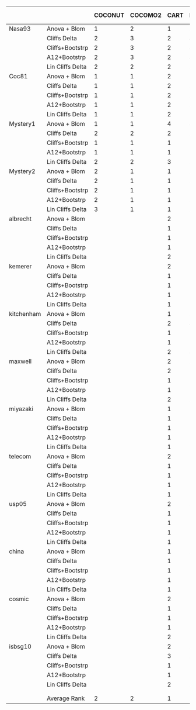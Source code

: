 |            |                  | COCONUT | COCOMO2 | CART | PEEKING | Knn(1) | wt_knn(1) | Linear Reg | wt_PEEKING |
|------------|------------------|---------|---------|------|---------|--------|-----------|------------|------------|
| Nasa93     | Anova + Blom     | 1       | 2       | 1    | 2       | 2      | 2         | 1          | 2          |
|            | Cliffs Delta     | 2       | 3       | 2    | 3       | 3      | 3         | 1          | 4          |
|            | Cliffs+Bootstrp  | 2       | 3       | 2    | 3       | 3      | 3         | 1          | 4          |
|            | A12+Bootstrp     | 2       | 3       | 2    | 3       | 3      | 3         | 1          | 4          |
|            | Lin Cliffs Delta | 2       | 2       | 2    | 2       | 2      | 2         | 1          | 3          |
| Coc81      | Anova + Blom     | 1       | 1       | 2    | 2       | 2      | 2         | 1          | 2          |
|            | Cliffs Delta     | 1       | 1       | 2    | 2       | 2      | 2         | 1          | 2          |
|            | Cliffs+Bootstrp  | 1       | 1       | 2    | 2       | 2      | 2         | 1          | 2          |
|            | A12+Bootstrp     | 1       | 1       | 2    | 2       | 2      | 2         | 1          | 2          |
|            | Lin Cliffs Delta | 1       | 1       | 2    | 2       | 2      | 2         | 1          | 2          |
| Mystery1   | Anova + Blom     | 1       | 1       | 4    | 3       | 2      | 2         | 1          | 2          |
|            | Cliffs Delta     | 2       | 2       | 2    | 2       | 2      | 2         | 1          | 2          |
|            | Cliffs+Bootstrp  | 1       | 1       | 1    | 1       | 1      | 1         | 1          | 1          |
|            | A12+Bootstrp     | 1       | 1       | 1    | 1       | 1      | 1         | 1          | 1          |
|            | Lin Cliffs Delta | 2       | 2       | 3    | 2       | 2      | 2         | 1          | 2          |
| Mystery2   | Anova + Blom     | 2       | 1       | 1    | 2       | 2      | 1         | 2          | 2          |
|            | Cliffs Delta     | 2       | 1       | 1    | 2       | 1      | 1         | 1          | 2          |
|            | Cliffs+Bootstrp  | 2       | 1       | 1    | 2       | 1      | 1         | 1          | 2          |
|            | A12+Bootstrp     | 2       | 1       | 1    | 2       | 1      | 1         | 1          | 2          |
|            | Lin Cliffs Delta | 3       | 1       | 1    | 2       | 1      | 1         | 1          | 3          |
| albrecht   | Anova + Blom     |         |         | 2    | 1       | 2      | 2         | 2          | 2          |
|            | Cliffs Delta     |         |         | 1    | 1       | 1      | 1         | 1          | 1          |
|            | Cliffs+Bootstrp  |         |         | 1    | 1       | 1      | 1         | 1          | 1          |
|            | A12+Bootstrp     |         |         | 1    | 1       | 1      | 1         | 1          | 1          |
|            | Lin Cliffs Delta |         |         | 2    | 1       | 2      | 2         | 2          | 2          |
| kemerer    | Anova + Blom     |         |         | 2    | 2       | 1      | 1         | 1          | 2          |
|            | Cliffs Delta     |         |         | 1    | 1       | 1      | 1         | 1          | 1          |
|            | Cliffs+Bootstrp  |         |         | 1    | 1       | 1      | 1         | 1          | 1          |
|            | A12+Bootstrp     |         |         | 1    | 1       | 1      | 1         | 1          | 1          |
|            | Lin Cliffs Delta |         |         | 1    | 1       | 1      | 1         | 1          | 1          |
| kitchenham | Anova + Blom     |         |         | 1    | 2       | 2      | 2         | 1          | 2          |
|            | Cliffs Delta     |         |         | 2    | 3       | 3      | 3         | 1          | 4          |
|            | Cliffs+Bootstrp  |         |         | 1    | 1       | 1      | 1         | 1          | 2          |
|            | A12+Bootstrp     |         |         | 1    | 1       | 1      | 1         | 1          | 2          |
|            | Lin Cliffs Delta |         |         | 2    | 3       | 3      | 3         | 1          | 4          |
| maxwell    | Anova + Blom     |         |         | 2    | 2       | 2      | 2         | 1          | 2          |
|            | Cliffs Delta     |         |         | 2    | 2       | 2      | 2         | 1          | 3          |
|            | Cliffs+Bootstrp  |         |         | 1    | 1       | 1      | 1         | 1          | 1          |
|            | A12+Bootstrp     |         |         | 1    | 1       | 1      | 1         | 1          | 1          |
|            | Lin Cliffs Delta |         |         | 2    | 2       | 2      | 2         | 1          | 3          |
| miyazaki   | Anova + Blom     |         |         | 1    | 1       | 2      | 2         | 1          | 2          |
|            | Cliffs Delta     |         |         | 1    | 1       | 2      | 2         | 1          | 3          |
|            | Cliffs+Bootstrp  |         |         | 1    | 1       | 1      | 1         | 1          | 1          |
|            | A12+Bootstrp     |         |         | 1    | 1       | 1      | 1         | 1          | 1          |
|            | Lin Cliffs Delta |         |         | 1    | 1       | 2      | 2         | 1          | 2          |
| telecom    | Anova + Blom     |         |         | 2    | 1       | 2      | 2         | 2          | 1          |
|            | Cliffs Delta     |         |         | 1    | 1       | 1      | 1         | 1          | 1          |
|            | Cliffs+Bootstrp  |         |         | 1    | 1       | 1      | 1         | 1          | 1          |
|            | A12+Bootstrp     |         |         | 1    | 1       | 1      | 1         | 1          | 1          |
|            | Lin Cliffs Delta |         |         | 1    | 1       | 1      | 1         | 1          | 1          |
| usp05      | Anova + Blom     |         |         | 2    | 2       | 1      | 1         | 2          | 2          |
|            | Cliffs Delta     |         |         | 1    | 1       | 1      | 1         | 1          | 1          |
|            | Cliffs+Bootstrp  |         |         | 1    | 1       | 1      | 1         | 1          | 1          |
|            | A12+Bootstrp     |         |         | 1    | 1       | 1      | 1         | 1          | 1          |
|            | Lin Cliffs Delta |         |         | 1    | 1       | 1      | 1         | 1          | 1          |
| china      | Anova + Blom     |         |         | 1    | 2       | 2      | 2         | 1          | 2          |
|            | Cliffs Delta     |         |         | 1    | 1       | 1      | 1         | 1          | 1          |
|            | Cliffs+Bootstrp  |         |         | 1    | 1       | 1      | 1         | 1          | 1          |
|            | A12+Bootstrp     |         |         | 1    | 1       | 1      | 1         | 1          | 1          |
|            | Lin Cliffs Delta |         |         | 1    | 1       | 1      | 1         | 1          | 2          |
| cosmic     | Anova + Blom     |         |         | 2    | 2       | 2      | 2         | 1          | 1          |
|            | Cliffs Delta     |         |         | 1    | 1       | 1      | 1         | 1          | 1          |
|            | Cliffs+Bootstrp  |         |         | 1    | 1       | 1      | 1         | 1          | 1          |
|            | A12+Bootstrp     |         |         | 1    | 1       | 1      | 1         | 1          | 1          |
|            | Lin Cliffs Delta |         |         | 2    | 2       | 2      | 2         | 1          | 1          |
| isbsg10    | Anova + Blom     |         |         | 2    | 2       | 2      | 2         | 1          | 2          |
|            | Cliffs Delta     |         |         | 3    | 2       | 2      | 2         | 1          | 3          |
|            | Cliffs+Bootstrp  |         |         | 1    | 1       | 1      | 1         | 1          | 1          |
|            | A12+Bootstrp     |         |         | 1    | 1       | 1      | 1         | 1          | 1          |
|            | Lin Cliffs Delta |         |         | 2    | 2       | 2      | 2         | 1          | 2          |
|            |                  |         |         |      |         |        |           |            |            |
|            |                  |         |         |      |         |        |           |            |            |
|            | Average Rank     | 2       | 2       | 1    | 2       | 2      | 2         | 1          | 2          |